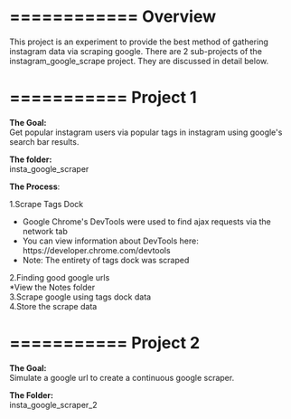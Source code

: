 ============
Overview
============
This project is an experiment to provide the best method of gathering instagram data via scraping google.
There are 2 sub-projects of the instagram_google_scrape project. They are discussed in detail below.


===========
Project 1
===========
<b>The Goal:</b></br>
Get popular instagram users via popular tags in instagram using google's search bar results.</br>

<b>The folder:</b></br>
insta_google_scraper</br>

<b>The Process</b>:</br>

1.Scrape Tags Dock</br>
<ul>
<li>Google Chrome's DevTools were used to find ajax requests via the network tab</li>
<li>You can view information about DevTools here: https://developer.chrome.com/devtools</li>
<li>Note: The entirety of tags dock was scraped</li>
</ul>

2.Finding good google urls</br>
*View the Notes folder</br>
3.Scrape google using tags dock data</br>
4.Store the scrape data</br>

===========
Project 2
===========
<b>The Goal:</b></br>
Simulate a google url to create a continuous google scraper.</br>

<b>The Folder:</b></br>
insta_google_scraper_2
		
